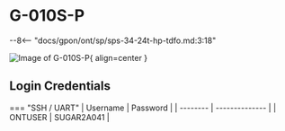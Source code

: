 # G-010S-P

--8<-- "docs/gpon/ont/sp/sps-34-24t-hp-tdfo.md:3:18"

![Image of G-010S-P](/img/g-010s-p.png){ align=center }

## Login Credentials

=== "SSH / UART"
    | Username | Password       |
    | -------- | -------------- |
    | ONTUSER  | SUGAR2A041     |
